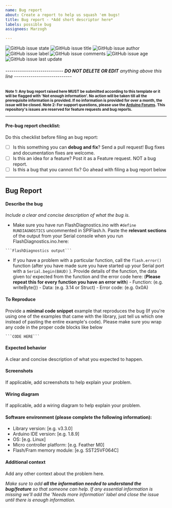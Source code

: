```yaml
---
name: Bug report
about: Create a report to help us squash 'em bugs!
title: Bug report - *Add short descriptor here*
labels: possible bug
assignees: Marzogh

---
```


![GitHub issue state](https://img.shields.io/github/issues/detail/s/Marzogh/SPIFlash/14.svg) ![GitHub issue title](https://img.shields.io/github/issues/detail/title/Marzogh/SPIFlash/14.svg)
![GitHub issue author](https://img.shields.io/github/issues/detail/u/Marzogh/SPIFlash/14.svg) ![GitHub issue label](https://img.shields.io/github/issues/detail/label/Marzogh/SPIFlash/14.svg) ![GitHub issue comments](https://img.shields.io/github/issues/detail/comments/Marzogh/SPIFlash/14.svg)
![GitHub issue age](https://img.shields.io/github/issues/detail/age/Marzogh/SPIFlash/14.svg) ![GitHub issue last update](https://img.shields.io/github/issues/detail/last-update/Marzogh/SPIFlash/14.svg)
###### ---------------------------- **DO NOT DELETE OR EDIT** anything above this line ----------------------------
<sub> <b> Note 1: Any bug report raised here MUST be submitted according to this template or it will be flagged with 'Not enough information'. No action will be taken till all the prerequisite information is provided. If no information is provided for over a month, the issue will be closed. </b></sub>
<sub> <b> Note 2: For support questions, please use the [Arduino Forums](http://forum.arduino.cc/index.php?topic=324009.0). This repository's issues are reserved for feature requests and bug reports. </b></sub>

<hr>

#### Pre-bug report checklist:

Do this checklist before filing an bug report:
- [ ] Is this something you can **debug and fix**? Send a pull request! Bug fixes and documentation fixes are welcome.
- [ ] Is this an idea for a feature? Post it as a Feature request. NOT a bug report.
- [ ] Is this a bug that you cannot fix? Go ahead with filing a bug report below

<hr>

## Bug Report

#### Describe the bug

_Include a clear and concise description of what the bug is._

- Make sure you have run FlashDiagnostics.ino with ``` #define RUNDIAGNOSTICS ``` uncommented in SPIFlash.h. Paste the **relevant sections** of the output from your Serial console when you run FlashDiagnostics.ino.here:
```
```FlashDiagnostics output```
```
- If you have a problem with a particular function, call the `flash.error()` function (after you have made sure you have started up your Serial port with a ``` Serial.begin(BAUD) ``` ). Provide details of the function, the data given to/ expected from the function and the error code here: (**Please repeat this for every function you have an error with**)
        - Function: (e.g. writeByte())
       -  Data: (e.g. 3.14 or Struct)
        - Error code: (e.g. 0x0A)


#### To Reproduce
Provide a **minimal code snippet** example that reproduces the bug (If you're using one of the examples that came with the library, just tell us which one instead of pasting the entire example's code). Please make sure you wrap any code in the proper code blocks like below
```
```CODE HERE```
```

#### Expected behavior
A clear and concise description of what you expected to happen.

#### Screenshots
If applicable, add screenshots to help explain your problem.

#### Wiring diagram
If applicable, add a wiring diagram to help explain your problem.

#### Software environment (please complete the following information):
 - Library version: [e.g. v3.3.0]
 - Arduino IDE version: [e.g. 1.8.9]
 - OS: [e.g. Linux]
 - Micro controller platform: [e.g. Feather M0]
 - Flash/Fram memory module: [e.g. SST25VF064C]

#### Additional context
Add any other context about the problem here.

_Make sure to add **all the information needed to understand the bug/feature** so that someone can help. If any essential information is missing we'll add the 'Needs more information' label and close the issue until there is enough information._
